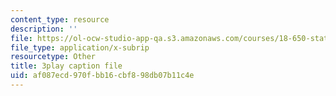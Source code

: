```yaml
---
content_type: resource
description: ''
file: https://ol-ocw-studio-app-qa.s3.amazonaws.com/courses/18-650-statistics-for-applications-fall-2016/af087ecd970fbb16cbf898db07b11c4e_QXkOaifVfW4.srt
file_type: application/x-subrip
resourcetype: Other
title: 3play caption file
uid: af087ecd-970f-bb16-cbf8-98db07b11c4e
---
```

